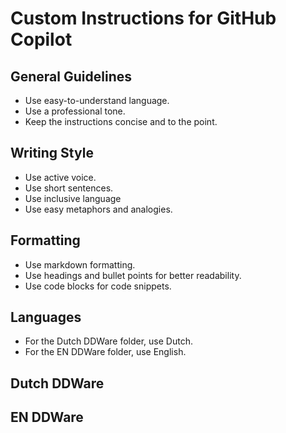 # Custom Instructions for GitHub Copilot

## General Guidelines
- Use easy-to-understand language.
- Use a professional tone.
- Keep the instructions concise and to the point.

## Writing Style
- Use active voice.
- Use short sentences.
- Use inclusive language
- Use easy metaphors and analogies.

## Formatting
- Use markdown formatting.
- Use headings and bullet points for better readability.
- Use code blocks for code snippets.


## Languages
- For the Dutch DDWare folder, use Dutch.
- For the EN DDWare folder, use English.

## Dutch DDWare

## EN DDWare